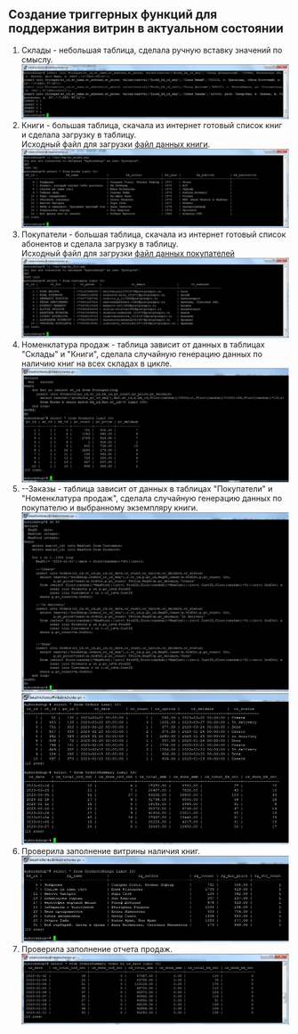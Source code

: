 ## Создание триггерных функций для поддержания витрин в актуальном состоянии ##   
1. Склады - небольшая таблица, сделала ручную вставку значений по смыслу.   
![Скрин](/Screens/insert_storages.jpg)   
1. Книги  -  большая таблица, скачала из интернет готовый список книг и сделала загрузку в таблицу.   
Исходный файл для загрузки [файл данных книги](https://github.com/mkalinichenko2023/otus_project/tree/main/Scripts/my_books.txt).   
![Скрин](/Screens/insert_books.jpg)
1. Покупатели  -  большая таблица, скачала из интернет готовый список абонентов и сделала загрузку в таблицу.   
Исходный файл для загрузки [файл данных покупателей](https://github.com/mkalinichenko2023/otus_project/tree/main/Scripts/my_fio.txt)    
![Скрин](/Screens/insert_customers.jpg)   
1. Номенклатура продаж - таблица зависит от данных в таблицах "Склады" и "Книги", сделала случайную генерацию данных по наличию книг на всех складах в цикле.   
![Скрин](/Screens/insert_products.jpg)   
1. --Заказы - таблица зависит от данных в таблицах "Покупатели" и "Номенклатура продаж", сделала случайную генерацию данных по покупателю и выбранному экземпляру книги.     
![Скрин](/Screens/insert_orders.jpg)   
![Скрин](/Screens/insert_orders2.jpg)   
1. Проверила заполнение витрины наличия книг.   
![Скрин](/Screens/insert_products_range.jpg)   
1. Проверила заполнение отчета продаж.   
![Скрин](/Screens/insert_OrdersSummary.jpg)   
